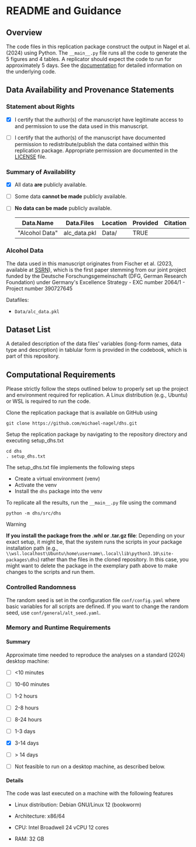 # README and Guidance

## Overview

The code files in this replication package construct the output in Nagel et al. (2024) using Python. The `__main__.py` file runs all the code to generate the 5 figures and 4 tables. A replicator should expect the code to run for approximately 5 days. See the [documentation](https://htmlpreview.github.io/?https://github.com/michael-nagel/dhs/blob/main/docs/_build/html/index.html) for detailed information on the underlying code.

## Data Availability and Provenance Statements

### Statement about Rights

- [x] I certify that the author(s) of the manuscript have legitimate access to and permission to use the data used in this manuscript.

- [ ] I certify that the author(s) of the manuscript have documented permission to redistribute/publish the data contained within this replication package. Appropriate permission are documented in the [LICENSE](https://htmlpreview.github.io/?https://github.com/michael-nagel/dhs/blob/main/LICENSE) file.

### Summary of Availability

- [x] All data **are** publicly available.

- [ ] Some data **cannot be made** publicly available.

- [ ] **No data can be made** publicly available.

  | Data.Name      | Data.Files   | Location | Provided | Citation |
  | -------------- | ------------ | -------- | -------- | -------- |
  | "Alcohol Data" | alc_data.pkl | Data/    | TRUE     |          |

### Alcohol Data

The data used in this manuscript originates from Fischer et al. (2023, available at [SSRN](http://dx.doi.org/10.2139/ssrn.4569227)), which is the first paper stemming from our joint project funded by the Deutsche Forschungsgemeinschaft (DFG, German Research Foundation) under Germany's Excellence Strategy - EXC number 2064/1 - Project number 390727645

Datafiles:

- `Data/alc_data.pkl`

## Dataset List

A detailed description of the data files' variables (long-form names, data type and description) in tablular form is provided in the codebook, which is part of this repository.

## Computational Requirements

Please strictly follow the steps outlined below to properly set up the project and environment required for replication. A Linux distribution (e.g., Ubuntu) or WSL is required to run the code.

Clone the replication package that is available on GitHub using

    git clone https://github.com/michael-nagel/dhs.git

Setup the replication package by navigating to the repository directory and executing setup_dhs.txt

    cd dhs
    . setup_dhs.txt

The setup_dhs.txt file implements the following steps

- Create a virtual environment (venv)
- Activate the venv
- Install the `dhs` package into the venv

To replicate all the results, run the `__main__.py` file using the command

    python -m dhs/src/dhs

> [!WARNING]
> **If you install the package from the .whl or .tar.gz file**: Depending on your exact setup, it might be, that the system runs the scripts in your package installation path (e.g., `\\wsl.localhost\Ubuntu\home\username\.local\lib\python3.10\site-packages\dhs`) rather than the files in the cloned repository. In this case, you might want to delete the package in the exemplary path above to make changes to the scripts and run them.

### Controlled Randomness

The random seed is set in the configuration file `conf/config.yaml` where basic variables for all scripts are defined. If you want to change the random seed, use `conf/general/alt_seed.yaml`.

### Memory and Runtime Requirements

#### Summary

Approximate time needed to reproduce the analyses on a standard (2024) desktop machine:

- [ ] \<10 minutes

- [ ] 10-60 minutes

- [ ] 1-2 hours

- [ ] 2-8 hours

- [ ] 8-24 hours

- [ ] 1-3 days

- [x] 3-14 days

- [ ] \> 14 days

- [ ] Not feasible to run on a desktop machine, as described below.

#### Details

The code was last executed on a machine with the following features

- Linux distribution: Debian GNU/Linux 12 (bookworm)

- Architecture: x86/64

- CPU: Intel Broadwell 24 vCPU 12 cores

- RAM: 32 GB
